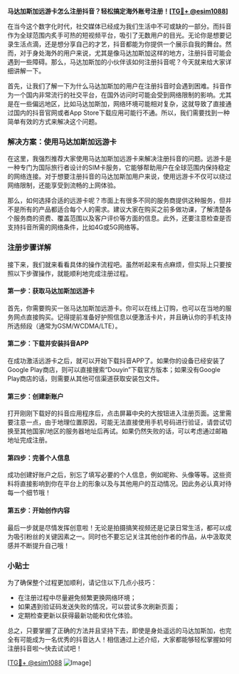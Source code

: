 **马达加斯加远游卡怎么注册抖音？轻松搞定海外账号注册！[[TG💪+ @esim1088](https://t.me/s/esim1088)]**

在当今这个数字化时代，社交媒体已经成为我们生活中不可或缺的一部分。而抖音作为全球范围内炙手可热的短视频平台，吸引了无数用户的目光。无论你是想要记录生活点滴，还是想分享自己的才艺，抖音都能为你提供一个展示自我的舞台。然而，对于身处海外的用户来说，尤其是像马达加斯加这样的地方，注册抖音可能会遇到一些障碍。那么，马达加斯加的小伙伴该如何注册抖音呢？今天就来给大家详细讲解一下。

首先，让我们了解一下为什么马达加斯加的用户在注册抖音时会遇到困难。抖音作为一个国内非常流行的社交平台，在国外访问时可能会受到网络限制的影响。尤其是在一些偏远地区，比如马达加斯加，网络环境可能相对复杂，这就导致了直接通过国内的抖音官网或者App Store下载应用可能行不通。所以，我们需要找到一种简单有效的方式来解决这个问题。

### 解决方案：使用马达加斯加远游卡

在这里，我强烈推荐大家使用马达加斯加远游卡来解决注册抖音的问题。远游卡是一种专门为国际旅行者设计的SIM卡服务，它能够帮助用户在全球范围内保持稳定的网络连接。对于想要注册抖音的马达加斯加用户来说，使用远游卡不仅可以绕过网络限制，还能享受到流畅的上网体验。

那么，如何选择合适的远游卡呢？市面上有很多不同的服务商提供这种服务，但并不是所有的产品都适合每个人的需求。建议大家在购买之前多做功课，了解清楚各个服务商的资费、覆盖范围以及客户评价等方面的信息。此外，还要注意检查是否支持抖音所需的网络条件，比如4G或5G网络等。

### 注册步骤详解

接下来，我们就来看看具体的操作流程吧。虽然听起来有点麻烦，但实际上只要按照以下步骤操作，就能顺利地完成注册过程。

#### 第一步：获取马达加斯加远游卡

首先，你需要购买一张马达加斯加远游卡。你可以在线上订购，也可以在当地的服务网点直接购买。记得提前准备好护照信息以便激活卡片，并且确认你的手机支持所选频段（通常为GSM/WCDMA/LTE）。

#### 第二步：下载并安装抖音APP

在成功激活远游卡之后，就可以开始下载抖音APP了。如果你的设备已经安装了Google Play商店，则可以直接搜索“Douyin”下载官方版本；如果没有Google Play商店的话，则需要从其他可信渠道获取安装包文件。

#### 第三步：创建新账户

打开刚刚下载好的抖音应用程序后，点击屏幕中央的大按钮进入注册页面。这里需要注意一点，由于地理位置原因，可能无法直接使用手机号码进行验证，请尝试切换至其他国家/地区的服务器地址后再试。如果仍然失败的话，可以考虑通过邮箱地址完成注册。

#### 第四步：完善个人信息

成功创建好账户之后，别忘了填写必要的个人信息，例如昵称、头像等等。这些资料将直接影响到你在平台上的形象以及与其他用户的互动情况。因此务必认真对待每一个细节哦！

#### 第五步：开始创作内容

最后一步就是尽情发挥创意啦！无论是拍摄搞笑视频还是记录日常生活，都可以成为吸引粉丝的关键因素之一。同时也不要忘记关注其他创作者的作品，从中汲取灵感并不断提升自己哦！

### 小贴士

为了确保整个过程更加顺利，请记住以下几点小技巧：
- 在注册过程中尽量避免频繁更换网络环境；
- 如果遇到验证码发送失败的情况，可以尝试多次刷新页面；
- 定期检查更新以获得最新功能和优化体验。

总之，只要掌握了正确的方法并且坚持下去，即使是身处遥远的马达加斯加，也完全有可能成为一名优秀的抖音达人！相信通过上述介绍，大家都能够轻松掌握如何注册抖音啦～快去试试吧！

[[TG💪+ @esim1088](https://t.me/s/esim1088) ![Image](https://i.postimg.cc/4NQfJmqS/Snipaste-2025-05-13-00-14-12.png)]